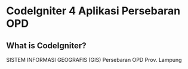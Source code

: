 # CodeIgniter 4 Aplikasi Persebaran OPD

## What is CodeIgniter?

SISTEM INFORMASI GEOGRAFIS (GIS) Persebaran OPD Prov. Lampung